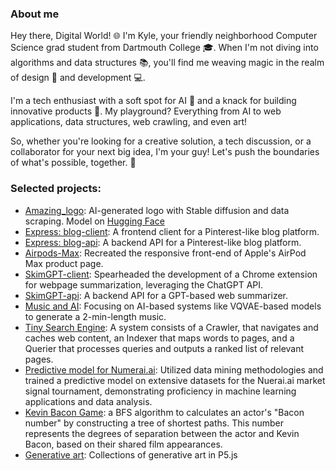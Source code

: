 ### About me
Hey there, Digital World! 🌐 I'm Kyle, your friendly neighborhood Computer Science grad student from Dartmouth College 🎓. When I'm not diving into algorithms and data structures 📚, you'll find me weaving magic in the realm of design 🎨 and development 💻.

I'm a tech enthusiast with a soft spot for AI 🤖 and a knack for building innovative products 🚀. My playground? Everything from AI to web applications, data structures, web crawling, and even art!

So, whether you're looking for a creative solution, a tech discussion, or a collaborator for your next big idea, I'm your guy! Let's push the boundaries of what's possible, together. 🌟

### Selected projects:
 - [Amazing_logo](https://github.com/iamkaikai?tab=repositories): AI-generated logo with Stable diffusion and data scraping. Model on [Hugging Face](https://huggingface.co/iamkaikai/amazing-logos)
 - [Express: blog-client](https://github.com/iamkaikai/blog-client): A frontend client for a Pinterest-like blog platform.
 - [Express: blog-api](https://github.com/iamkaikai/blog-api): A backend API for a Pinterest-like blog platform.
 - [Airpods-Max](https://github.com/iamkaikai/Airpods-Max): Recreated the responsive front-end of Apple's AirPod Max product page. 
 - [SkimGPT-client](https://github.com/iamkaikai/SkimGPT-client): Spearheaded the development of a Chrome extension for webpage summarization, leveraging the ChatGPT API.
 - [SkimGPT-api](https://github.com/iamkaikai/SkimGPT-api): A backend API for a GPT-based web summarizer.
 - [Music and AI](https://github.com/iamkaikai/Music-and-AI): Focusing on AI-based systems like VQVAE-based models to generate a 2-min-length music.
 - [Tiny Search Engine](https://github.com/iamkaikai/Tiny-Search-Engine): A system consists of a Crawler, that navigates and caches web content, an Indexer that maps words to pages, and a Querier that processes queries and outputs a ranked list of relevant pages.
 - [Predictive model for Numerai.ai](https://github.com/iamkaikai/Numerai): Utilized data mining methodologies and trained a predictive model on extensive datasets for the Nuerai.ai market signal tournament, demonstrating proficiency in machine learning applications and data analysis.
 - [Kevin Bacon Game](https://github.com/iamkaikai/Object-Oriented-Programming/tree/main/PS-4): a BFS algorithm to calculates an actor's "Bacon number" by constructing a tree of shortest paths. This number represents the degrees of separation between the actor and Kevin Bacon, based on their shared film appearances.
 - [Generative art](https://github.com/iamkaikai/generative-art): Collections of generative art in P5.js

